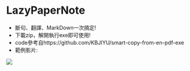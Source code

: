 # LazyPaperNote
* 斷句、翻譯、MarkDown一次搞定!
* 下載zip，解開執行exe即可使用!
* code參考自https://github.com/KBJIYU/smart-copy-from-en-pdf-exe
* 範例影片:

[![](https://i.imgur.com/h2uLUwN.gif)](https://i.imgur.com/h2uLUwN.gif)
